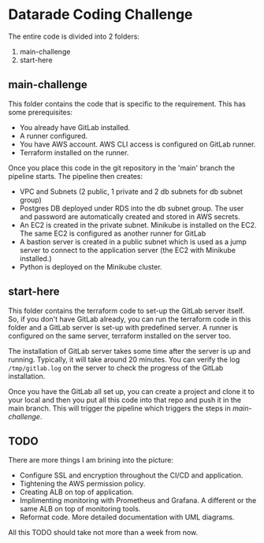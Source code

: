 # Datarade Coding Challenge
The entire code is divided into 2 folders:
1. main-challenge
2. start-here

## main-challenge
This folder contains the code that is specific to the requirement. This has some prerequisites:
- You already have GitLab installed.
- A runner configured.
- You have AWS account. AWS CLI access is configured on GitLab runner.
- Terraform installed on the runner.

Once you place this code in the git repository in the 'main' branch the pipeline starts. The pipeline then creates:
- VPC and Subnets (2 public, 1 private and 2 db subnets for db subnet group)
- Postgres DB deployed under RDS into the db subnet group. The user and password are automatically created and stored in AWS secrets.
- An EC2 is created in the private subnet. Minikube is installed on the EC2. The same EC2 is configured as another runner for GitLab
- A bastion server is created in a public subnet which is used as a jump server to connect to the application server (the EC2 with Minikube installed.)
- Python is deployed on the Minikube cluster.

## start-here
This folder contains the terraform code to set-up the GitLab server itself. So, if you don't have GitLab already, you can run the terraform code in this folder and a GitLab server is set-up with predefined server. A runner is configured on the same server, terraform installed on the server too.

The installation of GitLab server takes some time after the server is up and running. Typically, it will take around 20 minutes. You can verify the log `/tmp/gitlab.log` on the server to check the progress of the GitLab installation.

Once you have the GitLab all set up, you can create a project and clone it to your local and then you put all this code into that repo and push it in the main branch. This will trigger the pipeline which triggers the steps in *main-challenge*.

## TODO
There are more things I am brining into the picture:
- Configure SSL and encryption throughout the CI/CD and application.
- Tightening the AWS permission policy.
- Creating ALB on top of application.
- Implimenting monitoring with Prometheus and Grafana. A different or the same ALB on top of monitoring tools.
- Reformat code. More detailed documentation with UML diagrams.

All this TODO should take not more than a week from now.